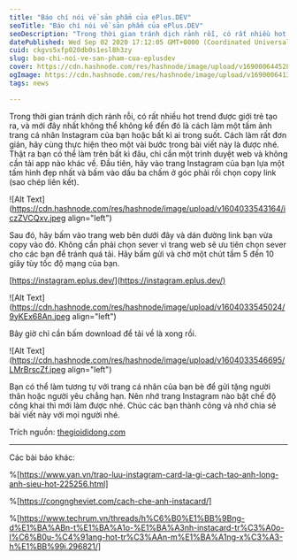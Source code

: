 ```yaml
---
title: "Báo chí nói về sản phẩm của ePlus.DEV"
seoTitle: "Báo chí nói về sản phẩm của ePlus.DEV"
seoDescription: "Trong thời gian tránh dịch rảnh rỗi, có rất nhiều hot trend được giới trẻ tạo ra, và mới đây nhất không thể không kể đến đó là cách làm một tấm ảnh trang cá"
datePublished: Wed Sep 02 2020 17:12:05 GMT+0000 (Coordinated Universal Time)
cuid: ckgvs5xfp020db0s1esl8h3zy
slug: bao-chi-noi-ve-san-pham-cua-eplusdev
cover: https://cdn.hashnode.com/res/hashnode/image/upload/v1690006445284/44f9c1f0-8789-4ae0-9852-f0976f71d392.png
ogImage: https://cdn.hashnode.com/res/hashnode/image/upload/v1690006413759/a14c707d-9f9e-44d6-ada6-0699248845f1.png
tags: news

---
```


Trong thời gian tránh dịch rảnh rỗi, có rất nhiều hot trend được giới trẻ tạo ra, và mới đây nhất không thể không kể đến đó là cách làm một tấm ảnh trang cá nhân Instagram của bạn hoặc bất kì ai trong suốt. Cách làm rất đơn giản, hãy cùng thực hiện theo một vài bước trong bài viết này là được nhé. Thật ra bạn có thể làm trên bất kì đâu, chỉ cần một trình duyệt web và không cần tải app nào khác về. Đầu tiên, hãy vào trang Instagram của bạn lựa một tấm hình đẹp nhất và bấm vào dấu ba chấm ở góc phải rồi chọn copy link (sao chép liên kết).

![Alt Text](https://cdn.hashnode.com/res/hashnode/image/upload/v1604033543164/iczZVCQxv.jpeg align="left")

Sau đó, hãy bấm vào trang web bên dưới đây và dán đường link bạn vừa copy vào đó. Không cần phải chọn sever vì trang web sẽ ưu tiên chọn sever cho các bạn để tránh quá tải. Hãy bấm gửi và chờ một chút tầm 5 đến 10 giây tùy tốc độ mạng của bạn.

[https://instagram.eplus.dev/](https://instagram.eplus.dev/)

![Alt Text](https://cdn.hashnode.com/res/hashnode/image/upload/v1604033545024/9yKEx68An.jpeg align="left")

Bây giờ chỉ cần bấm download để tải về là xong rồi.

![Alt Text](https://cdn.hashnode.com/res/hashnode/image/upload/v1604033546695/LMrBrscZf.jpeg align="left")

Bạn có thể làm tương tự với trang cá nhân của bạn bè để gửi tặng người thân hoặc người yêu chẳng hạn. Nên nhớ trang Instagram nào bật chế độ công khai thì mới làm được nhé. Chúc các bạn thành công và nhớ chia sẻ bài viết này với mọi người nhé.

Trích nguồn: [thegioididong.com](https://www.thegioididong.com/tin-tuc/huong-dan-tao-trang-instagram-trong-suot-cuc-dep-dang-la-hot-trend-1246028)

* * *

Các bài báo khác:

%[https://www.yan.vn/trao-luu-instagram-card-la-gi-cach-tao-anh-long-anh-sieu-hot-225256.html] 

%[https://congngheviet.com/cach-che-anh-instacard/] 

%[https://www.techrum.vn/threads/h%C6%B0%E1%BB%9Bng-d%E1%BA%ABn-t%E1%BA%A1o-%E1%BA%A3nh-instacard-tr%C3%A0o-l%C6%B0u-%C4%91ang-hot-tr%C3%AAn-m%E1%BA%A1ng-x%C3%A3-h%E1%BB%99i.296821/]